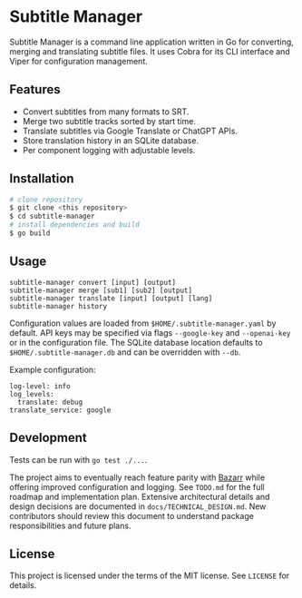 # Subtitle Manager

Subtitle Manager is a command line application written in Go for converting, merging and translating subtitle files. It uses Cobra for its CLI interface and Viper for configuration management.

## Features

- Convert subtitles from many formats to SRT.
- Merge two subtitle tracks sorted by start time.
- Translate subtitles via Google Translate or ChatGPT APIs.
- Store translation history in an SQLite database.
- Per component logging with adjustable levels.

## Installation

```bash
# clone repository
$ git clone <this repository>
$ cd subtitle-manager
# install dependencies and build
$ go build
```

## Usage

```
subtitle-manager convert [input] [output]
subtitle-manager merge [sub1] [sub2] [output]
subtitle-manager translate [input] [output] [lang]
subtitle-manager history
```

Configuration values are loaded from `$HOME/.subtitle-manager.yaml` by default. API keys may be specified via flags `--google-key` and `--openai-key` or in the configuration file. The SQLite database location defaults to `$HOME/.subtitle-manager.db` and can be overridden with `--db`.

Example configuration:

```
log-level: info
log_levels:
  translate: debug
translate_service: google
```

## Development

Tests can be run with `go test ./...`.

The project aims to eventually reach feature parity with [Bazarr](https://github.com/morpheus65535/bazarr) while offering improved configuration and logging. See `TODO.md` for the full roadmap and implementation plan.
Extensive architectural details and design decisions are documented in
`docs/TECHNICAL_DESIGN.md`. New contributors should review this document to
understand package responsibilities and future plans.

## License

This project is licensed under the terms of the MIT license. See `LICENSE` for details.
